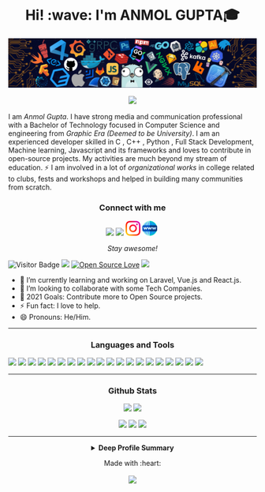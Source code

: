 <h1 align='center'> Hi! :wave:  I'm ANMOL GUPTA🎓</h1>

![](https://github.com/am-Anmol/am-Anmol/blob/main/IMG/header_.png)


<p align='center'><img src="https://readme-typing-svg.herokuapp.com?color=1E5C90&size=40&width=600&height=60&lines=I'm+a+CSE+Engineer;+Software+Developer;Open-Source+Contributor"> </p>
<p align='center'>

 I am _Anmol Gupta_. I have strong media and communication professional with a Bachelor of Technology focused in Computer Science and engineering from _Graphic Era (Deemed to be University)_. I am an experienced developer skilled in C , C++ , Python , Full Stack Development, Machine learning, Javascript and its frameworks and loves to contribute in open-source projects. My activities are much beyond my stream of education. ⚡ I am involved in a lot of *organizational works* in college related to clubs, fests and workshops and helped in building many communities from scratch.
 
</p>

<h3 align='center'><b>Connect with me</b></h3>
<p align='center'> 
<a href="https://www.linkedin.com/in/anmol-26"><img height="30" src="https://github.com/WaylonWalker/WaylonWalker/blob/main/icon/linkedin.png?raw=true"></a>
<a href="https://twitter.com/am_Anm0lGupta"><img height="30" src="https://github.com/WaylonWalker/WaylonWalker/blob/main/icon/twitter.png?raw=true"></a>
<a href="https://instagram.com/anm0lgupta"><img height="30" src="https://github.com/am-Anmol/am-Anmol/blob/main/IMG/instagram.png"></a>
<a href="https://gitshowcase.com/am-anmol"><img height="30" src="https://github.com/am-Anmol/am-Anmol/blob/main/IMG/world-wide-web.png"></a>&nbsp;
</p>


<p align='center'><i>Stay awesome!</i></p> 

![Visitor Badge](https://visitor-badge.laobi.icu/badge?page_id=am-Anmol.am-Anmol)
![](https://komarev.com/ghpvc/?username=am-Anmol&color=0366d6)
[![Open Source Love](https://badges.frapsoft.com/os/v2/open-source.svg?v=103)](https://github.com/ellerbrock/open-source-badges/)
![](https://cdn.rawgit.com/sindresorhus/awesome/d7305f38d29fed78fa85652e3a63e154dd8e8829/media/badge.svg)

- 🌱 I’m currently learning and working on Laravel, Vue.js and React.js. 
- 🔭 I’m looking to collaborate with some Tech Companies.
- 🥅 2021 Goals: Contribute more to Open Source projects.
- ⚡ Fun fact: I love to help.
- 😄 Pronouns: He/Him.
 ---
<h3 align='center'><b>Languages and Tools</b></h3>
<p>
<img src="https://img.shields.io/badge/C-00599C?style=for-the-badge&logo=c&logoColor=white">  
<img src="https://img.shields.io/badge/c++%20-%2300599C.svg?&style=for-the-badge&logo=c%2B%2B&logoColor=white"> 
<img src="https://img.shields.io/badge/Python-FFD43B?style=for-the-badge&logo=python&logoColor=darkgreen">  
<img src="https://img.shields.io/badge/HTML5-E34F26?style=for-the-badge&logo=html5&logoColor=white">  
<img src="https://img.shields.io/badge/CSS3-1572B6?style=for-the-badge&logo=css3&logoColor=white"> 
<img src="https://img.shields.io/badge/JavaScript-F7DF1E?style=for-the-badge&logo=javascript&logoColor=blue"> 
<img src="https://img.shields.io/badge/PHP-777BB4?style=for-the-badge&logo=php&logoColor=white">  
<img src="https://img.shields.io/badge/MySQL-00000F?style=for-the-badge&logo=mysql&logoColor=white"> 
<img src="https://img.shields.io/badge/Laravel-FF2D20?style=for-the-badge&logo=laravel&logoColor=white">  
<img src="https://img.shields.io/badge/Bootstrap-563D7C?style=for-the-badge&logo=bootstrap&logoColor=white">  
<img src="https://img.shields.io/badge/Git-F05032?style=for-the-badge&logo=git&logoColor=white"> 
<img src="https://img.shields.io/badge/Amazon_AWS-232F3E?style=for-the-badge&logo=amazon-aws&logoColor=white"> 
<img src="https://img.shields.io/badge/Visual_Studio_Code-0078D4?style=for-the-badge&logo=visual%20studio%20code&logoColor=white">  
<img src="https://img.shields.io/badge/pycharm-143?style=for-the-badge&logo=pycharm&logoColor=black&color=black&labelColor=green"> 
<img src="https://img.shields.io/badge/Colab-F9AB00?style=for-the-badge&logo=googlecolab&color=525252"> 
<img src="https://img.shields.io/badge/Jupyter-F37626.svg?&style=for-the-badge&logo=Jupyter&logoColor=white">
<img src="https://img.shields.io/badge/Xampp-F37623?style=for-the-badge&logo=xampp&logoColor=white">
<img src="https://img.shields.io/badge/Windows-0078D6?style=for-the-badge&logo=windows&logoColor=white">
<img src="https://img.shields.io/badge/Figma-F24E1E?style=for-the-badge&logo=figma&logoColor=white">  
<img src="https://img.shields.io/badge/Canva-%2300C4CC.svg?&style=for-the-badge&logo=Canva&logoColor=white"> 
</p>

 ---
<h3 align='center'><b>Github Stats</b></h3>  
 <p align='center'>
    <img src="https://github-readme-stats.vercel.app/api?username=am-Anmol&theme=dark&show_icons=true&count_private=true&=radical">
    <img src="https://github-readme-stats.vercel.app/api/top-langs/?username=am-Anmol&layout=compact&theme=dark">
  </p>
<p align='center'>
  <img width="55%" src="https://github-readme-streak-stats.herokuapp.com/?user=am-Anmol&theme=dark" />
  <img src="https://github-profile-trophy.vercel.app/?username=am-Anmol&theme=darkhub">
  <img src="https://activity-graph.herokuapp.com/graph?username=am-Anmol&theme=react-dark">
</p>

 ---

<details align='center'>
 <summary><b>Deep Profile Summary</b></summary>
 View Full Analysis
 <a href="https://profile-summary-for-github.com/user/am-anmol">here</a>
 <img src="https://github.com/am-Anmol/am-Anmol/blob/main/IMG/GithubStats.jpg">  
</details>

<p align="center">
  Made with :heart:
  <br/>
   <br/>
  <img src="https://media.giphy.com/media/jpVnC65DmYeyRL4LHS/giphy.gif" width="20%">
</p>

